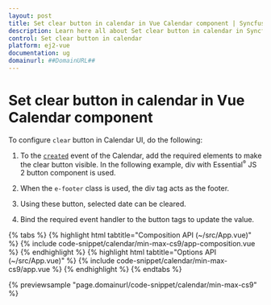 ```yaml
---
layout: post
title: Set clear button in calendar in Vue Calendar component | Syncfusion
description: Learn here all about Set clear button in calendar in Syncfusion Vue Calendar component of Syncfusion Essential JS 2 and more.
control: Set clear button in calendar 
platform: ej2-vue
documentation: ug
domainurl: ##DomainURL##
---
```


# Set clear button in calendar in Vue Calendar component

To configure `clear` button in Calendar UI, do the following:

1. To the [`created`](https://ej2.syncfusion.com/vue/documentation/api/calendar/#created) event of the Calendar, add the required elements to make the clear button visible. In the following example, div with Essential<sup style="font-size:70%">&reg;</sup> JS 2 button component is used.

2. When the `e-footer` class is used, the div tag acts as the footer.

3. Using these button,  selected date can be cleared.

4. Bind the required event handler to the button tags to update the value.

{% tabs %}
{% highlight html tabtitle="Composition API (~/src/App.vue)" %}
{% include code-snippet/calendar/min-max-cs9/app-composition.vue %}
{% endhighlight %}
{% highlight html tabtitle="Options API (~/src/App.vue)" %}
{% include code-snippet/calendar/min-max-cs9/app.vue %}
{% endhighlight %}
{% endtabs %}
        
{% previewsample "page.domainurl/code-snippet/calendar/min-max-cs9" %}